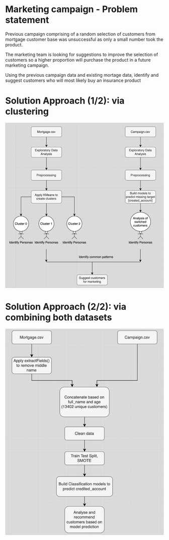 # Marketing campaign - Problem statement

Previous campaign comprising of a random selection of customers from mortgage customer base was unsuccessful as only a small number took the product.​

The marketing team is looking for suggestions to improve the selection of customers so a higher proportion will purchase the product in a future marketing campaign. 

Using the previous campaign data and existing mortage data, identify and suggest customers who will most likely buy an insurance product​

# Solution Approach (1/2): via clustering 

![alt text](https://github.com/SyedMunazzir90/marketing-campaign/blob/main/documentation/Approach%201%20-%20via%20clustering.png)

# Solution Approach (2/2): via combining both datasets

![alt text](https://github.com/SyedMunazzir90/marketing-campaign/blob/main/documentation/Approach%202%20-%20combine%20both%20datasets.png)
